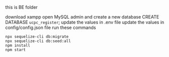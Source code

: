 this is BE folder

download xampp
open MySQL admin and create a new database
CREATE DATABASE `ucpc_register`;
update the values in .env file
update the values in config/config.json file
run these commands
```
npx sequelize-cli db:migrate
npx sequelize-cli db:seed:all
npm install
npm start
```
```